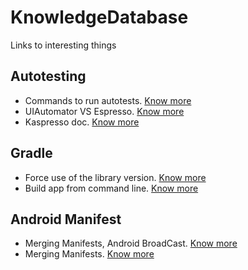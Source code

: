 # KnowledgeDatabase
Links to interesting things

## Autotesting
* Commands to run autotests. [Know more](https://developer.android.com/studio/test/command-line#AMSyntax)
* UIAutomator VS Espresso. [Know more](https://medium.com/@phamngocson.l13cla/espresso-vs-ui-automator-66af8232259d#:~:text=Ui%20Automator%20provides%20methods%20to,UI%20components%20across%20multiple%20apps.)
* Kaspresso doc. [Know more](https://github.com/KasperskyLab/Kaspresso/tree/master/docs/kaspresso)

## Gradle
* Force use of the library version. [Know more](https://stackoverflow.com/questions/28444016/how-can-i-force-gradle-to-set-the-same-version-for-two-dependencies)
* Build app from command line. [Know more](https://developer.android.com/studio/build/building-cmdline)

## Android Manifest
* Merging Manifests, Android BroadCast. [Know more](https://www.youtube.com/watch?v=rj-oHWG6YKI&t=451s)
* Merging Manifests. [Know more](https://developer.android.com/studio/build/manage-manifests#merge_rule_markers)
